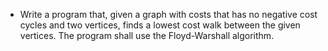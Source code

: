 - Write a program that, given a graph with costs that has no negative cost cycles and two vertices, finds a lowest cost walk between the given vertices. The program shall use the Floyd-Warshall algorithm.
